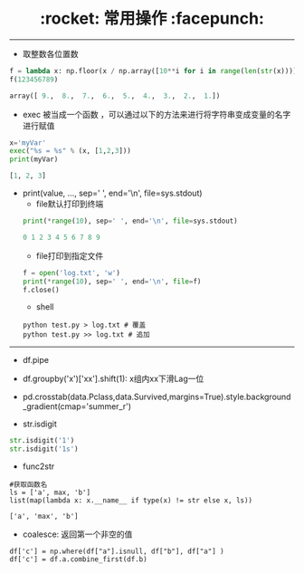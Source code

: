 <h1 align = "center">:rocket: 常用操作 :facepunch:</h1>

---
- 取整数各位置数
```python
f = lambda x: np.floor(x / np.array([10**i for i in range(len(str(x)))])) % 10
f(123456789)

array([ 9.,  8.,  7.,  6.,  5.,  4.,  3.,  2.,  1.])
```
- exec 被当成一个函数 ，可以通过以下的方法来进行将字符串变成变量的名字进行赋值
```python
x='myVar'
exec("%s = %s" % (x, [1,2,3]))
print(myVar)

[1, 2, 3]
```

- print(value, ..., sep=' ', end='\n', file=sys.stdout)
    - file默认打印到终端
    ```python
    print(*range(10), sep=' ', end='\n', file=sys.stdout)
    
    0 1 2 3 4 5 6 7 8 9
    ```
    - file打印到指定文件
    ```python
    f = open('log.txt', 'w')
    print(*range(10), sep=' ', end='\n', file=f)
    f.close()
    ```
    - shell
    ```
    python test.py > log.txt # 覆盖
    python test.py >> log.txt # 追加
    ```

---

- df.pipe

- df.groupby('x')['xx'].shift(1): x组内xx下滑Lag一位
- pd.crosstab(data.Pclass,data.Survived,margins=True).style.background_gradient(cmap='summer_r')
- str.isdigit
```python
str.isdigit('1')
str.isdigit('1s')
```
- func2str
```
#获取函数名
ls = ['a', max, 'b']
list(map(lambda x: x.__name__ if type(x) != str else x, ls))

['a', 'max', 'b']
```

- coalesce: 返回第一个非空的值
```
df['c'] = np.where(df["a"].isnull, df["b"], df["a"] )
df['c'] = df.a.combine_first(df.b)
```
